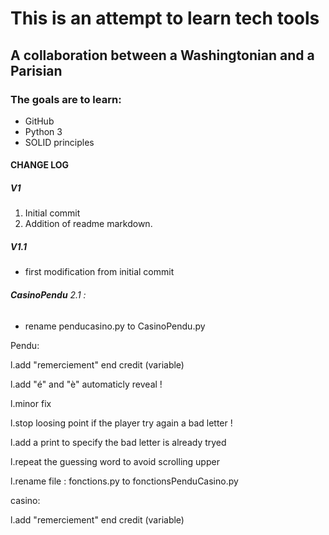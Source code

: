 # This is an attempt to learn tech tools

## A collaboration between a Washingtonian and a Parisian 

### The goals are to learn:
 * GitHub
 * Python 3
 * SOLID principles
 

#### CHANGE LOG
##### V1
 1. Initial commit
 1. Addition of readme markdown.
 
##### V1.1
 - first modification from initial commit  


###### **CasinoPendu** 2.1 :

- rename penducasino.py to CasinoPendu.py

Pendu:

l.add "remerciement" end credit (variable)

l.add "é" and "è" automaticly reveal !

l.minor fix 

l.stop loosing point if the player try again a bad letter !

l.add a print to specify the bad letter is already tryed

l.repeat the guessing word to avoid scrolling upper

l.rename file : fonctions.py to fonctionsPenduCasino.py

casino:

l.add "remerciement" end credit (variable)